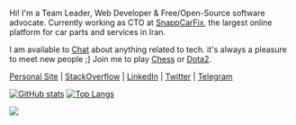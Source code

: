 Hi! I'm a Team Leader, Web Developer & Free/Open-Source software advocate. Currently working as CTO at [SnappCarFix](https://snappcarfix.com), the largest online platform for car parts and services in Iran.

I am available to [Chat](mailto:aasmpro@gmail.com) about anything related to tech. it's always a pleasure to meet new people ;]
Join me to play [Chess](https://www.chess.com/member/aasmpro) or [Dota2](https://steamcommunity.com/id/aasmpro/).

[Personal Site](https://abolfazlamiri.ir) | 
[StackOverflow](https://stackoverflow.com/users/6484831/aasmpro) | 
[LinkedIn](https://www.linkedin.com/in/aasmpro/) | 
[Twitter](https://twitter.com/aasmpro) | 
[Telegram](https://telegram.me/aasmpro/)

[![GitHub stats](https://github-readme-stats.vercel.app/api?username=aasmpro&count_private=true&show_icons=true&include_all_commits=true&hide_title=true&theme=gruvbox&bg_color=000000&border_color=000000&text_color=f9f5d7)](https://github.com/anuraghazra/github-readme-stats)
[![Top Langs](https://github-readme-stats.vercel.app/api/top-langs/?username=aasmpro&layout=compact&langs_count=6&hide=c%23,css,html&hide_title=true&theme=gruvbox&bg_color=000000&border_color=000000&text_color=f9f5d7)](https://github.com/anuraghazra/github-readme-stats)

<!-- for analysis -->
![](https://hit.yhype.me/github/profile?user_id=20414603)
